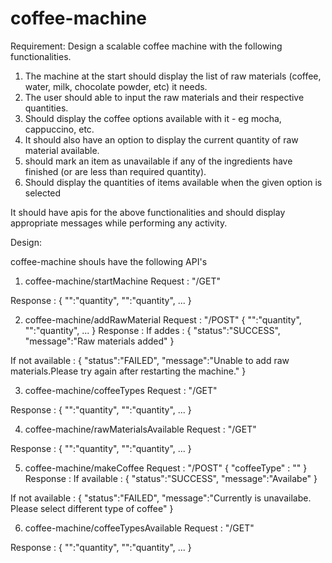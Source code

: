 # coffee-machine
Requirement:
Design a scalable coffee machine with the following functionalities. 
1. The machine at the start should display the list of raw materials (coffee, water, milk, chocolate powder, etc) it needs. 
2. The user should able to input the raw materials and their respective quantities.
3. Should display the coffee options available with it - eg mocha, cappuccino, etc. 
4. It should also have an option to display the current quantity of raw material available.
5. should mark an item as unavailable if any of the ingredients have finished (or are less than required quantity).
6. Should display the quantities of items available when the given option is selected
 
It should have apis for the above functionalities and should display appropriate messages while performing any activity.



Design:

coffee-machine shouls have the following API's
1. coffee-machine/startMachine
Request : "/GET"


Response :
{
    "<rawmaterial-1>":"quantity",
    "<rawmaterial-2>":"quantity",
    ...
}

2. coffee-machine/addRawMaterial
Request : "/POST"
{
    "<rawmaterial-1>":"quantity",
    "<rawmaterial-2>":"quantity",
    ...
}
Response : 
If addes :
{
    "status":"SUCCESS",
    "message":"Raw materials added"
}

If not available :
{
    "status":"FAILED",
    "message":"Unable to add raw materials.Please try again after restarting the machine."
}


3. coffee-machine/coffeeTypes
Request : "/GET"

Response :
{
    "<coffeetype-1>":"quantity",
    "<coffeetype-2>":"quantity",
    ...
}

4. coffee-machine/rawMaterialsAvailable
Request : "/GET"

Response :
{
    "<rawmaterial-1>":"quantity",
    "<rawmaterial-2>":"quantity",
    ...
}

5. coffee-machine/makeCoffee
Request : "/POST"
{
    "coffeeType" : "<Selected coffee type by the user>"
}
Response : 
If available :
{
    "status":"SUCCESS",
    "message":"Availabe"
}

If not available :
{
    "status":"FAILED",
    "message":"Currently <User inputted coffee type> is unavailabe. Please select different type of coffee"
}


6. coffee-machine/coffeeTypesAvailable
Request : "/GET"

Response :
{
    "<coffeetype-1>":"quantity",
    "<coffeetype-2>":"quantity",
    ...
}